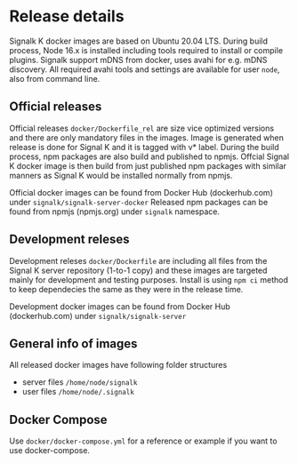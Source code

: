 # Release details

Signalk K docker images are based on Ubuntu 20.04 LTS. During build process, Node 16.x is installed including tools required to install or compile plugins. Signalk support mDNS from docker, uses avahi for e.g. mDNS discovery. All required avahi tools and settings are available for user `node`, also from command line.

## Official releases

Official releases `docker/Dockerfile_rel` are size vice optimized versions and there are only mandatory files in the images. Image is generated when release is done for Signal K and it is tagged with v* label. During the build process, npm packages are also build and published to npmjs. Offcial Signal K docker image is then build from just published npm packages with similar manners as Signal K would be installed normally from npmjs.

Official docker images can be found from Docker Hub (dockerhub.com) under `signalk/signalk-server-docker`
Released npm packages can be found from npmjs (npmjs.org) under `signalk` namespace.

## Development releses

Development releses `docker/Dockerfile` are including all files from the Signal K server repository (1-to-1 copy) and these images are targeted mainly for development and testing purposes.
Install is using `npm ci` method to keep dependecies the same as they were in the release time.  

Development docker images can be found from Docker Hub (dockerhub.com) under `signalk/signalk-server`

## General info of images

All released docker images have following folder structures
* server files `/home/node/signalk`
* user files `/home/node/.signalk` 

## Docker Compose

Use `docker/docker-compose.yml` for a reference or example if you want to use docker-compose.
